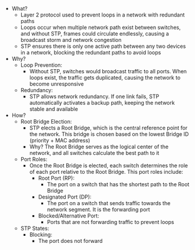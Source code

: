 - What?
	- Layer 2 protocol used to prevent loops in a network with redundant paths
	- Loops occur when multiple network path exist between switches, and without STP, frames could circulate endlessly, causing a broadcast storm and network congestion
	- STP ensures there is only one active path between any two devices in a network, blocking the redundant paths to avoid loops
- Why?
	- Loop Prevention:
		- Without STP, switches would broadcast traffic to all ports. When loops exist, the traffic gets duplicated, causing the network to become unresponsive
	- Redundancy:
		- STP allows network redundancy. If one link fails, STP automatically activates a backup path, keeping the network stable and available
- How?
	- Root Bridge Election:
		- STP elects a Root Bridge, which is the central reference point for the network. This bridge is chosen based on the lowest Bridge ID (priority + MAC address)
		- Why? The Root Bridge serves as the logical center of the network, and all switches calculate the best path to it
	- Port Roles:
		- Once the Root Bridge is elected, each switch determines the role of each port relative to the Root Bridge. This port roles include:
			- Root Port (RP):
				- The port on a switch that has the shortest path to the Root Bridge
			- Designated Port (DP):
				- The port on a switch that sends traffic towards the network segment. It is the forwarding port
			- Blocked/Alternative Port:
				- Ports that are not forwarding traffic to prevent loops
	- STP States:
		- Blocking:
			- The port does not forward